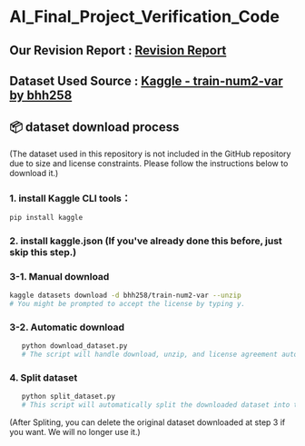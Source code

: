 # AI_Final_Project_Verification_Code

## Our Revision Report : [Revision Report](https://docs.google.com/presentation/d/1KrS4LxxDu5PNEDDL7Kq2CilWm1ZMtfKtREevRrvxRUw/edit#slide=id.p)
## Dataset Used Source : [Kaggle - train-num2-var by bhh258](https://www.kaggle.com/datasets/bhh258/train-num2-var)
## 📦 dataset download process
(The dataset used in this repository is not included in the GitHub repository due to size and license constraints. Please follow the instructions below to download it.)

### 1. install Kaggle CLI tools：
   ```bash
   pip install kaggle
   ```
### 2. install kaggle.json (If you've already done this before, just skip this step.)
### 3-1. Manual download
   ```bash
   kaggle datasets download -d bhh258/train-num2-var --unzip
   # You might be prompted to accept the license by typing y.
   ```
### 3-2. Automatic download
   ```bash
      python download_dataset.py
      # The script will handle download, unzip, and license agreement automatically.
   ```
### 4. Split dataset
   ```bash
      python split_dataset.py
      # This script will automatically split the downloaded dataset into training, validation, and test sets (by length and with a fixed seed for reproducibility).
   ```
   (After Spliting, you can delete the original dataset downloaded at step 3 if you want. We will no longer use it.)